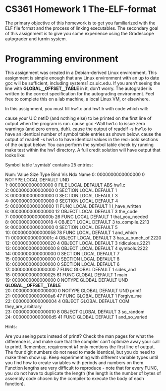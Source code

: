 # CS361 Homework 1 The-ELF-format

The primary objective of this homework is to get you familiarized with the ELF file format and the process of linking executables. The secondary goal of this assignment is to give you some experience using the Gradescope autograder and turnin system.

# Programming environment
This assignment was created in a Debian-derived Linux environment. This assignment is simple enough that any Linux environment with an up to date gcc will be sufficient, including systems1.cs.uic.edu. If you aren’t seeing the line with __GLOBAL__OFFSET__TABLE__ in it, don’t worry. The autograder is written to the correct specification for the autograding environment. Feel free to complete this on a lab machine, a local Linux VM, or elsewhere.


In this assignment, you must fill hw1.c and hw1.h with code which will:

cause your UIC netID (and nothing else) to be printed on the first line of output when the program is run.
cause gcc -Wall hw1.c to issue zero warnings (and zero errors, duh).
cause the output of readelf -s hw1.o to have an identical number of symbol table entries as shown below.
cause the output of readelf -s hw1.o to have identical values in the red+bold sections of the output below:
You can perform the symbol table check by running make test within the hw1 directory. A full credit solution will have output that looks like:

Symbol table ‘.symtab’ contains 25 entries:

Num:	Value	Size	Type	Bind	Vis	Ndx	Name
0:	0000000000000000	0	NOTYPE	LOCAL	DEFAULT	UND  
1:	0000000000000000	0	FILE	LOCAL	DEFAULT	ABS	hw1.c  
2:	0000000000000000	0	SECTION	LOCAL	DEFAULT	1	  
3:	0000000000000000	0	SECTION	LOCAL	DEFAULT	3	  
4:	0000000000000000	0	SECTION	LOCAL	DEFAULT	4	  
5:	0000000000000000	11	FUNC	LOCAL	DEFAULT	1	I_have_written  
6:	0000000000000000	12	OBJECT	LOCAL	DEFAULT	3	the_code  
7:	000000000000000b	26	FUNC	LOCAL	DEFAULT	1	that_you_needed  
8:	0000000000000018	4	OBJECT	LOCAL	DEFAULT	3	to_compile.2213  
9:	0000000000000000	0	SECTION	LOCAL	DEFAULT	5	  
10:	0000000000000058	78	FUNC	LOCAL	DEFAULT	1	and_which  
11:	000000000000001c	4	OBJECT	LOCAL	DEFAULT	3	has_a_bunch_of.2220  
12:	0000000000000020	4	OBJECT	LOCAL	DEFAULT	3	ridiculous.2221  
13:	0000000000000000	8	OBJECT	LOCAL	DEFAULT	4	symbols.2222  
14:	0000000000000000	0	SECTION	LOCAL	DEFAULT	7	  
15:	0000000000000000	0	SECTION	LOCAL	DEFAULT	8	  
16:	0000000000000000	0	SECTION	LOCAL	DEFAULT	6	  
17:	0000000000000000	7	FUNC	GLOBAL	DEFAULT	1	sides_and  
18:	0000000000000025	61	FUNC	GLOBAL	DEFAULT	1	main  
19:	0000000000000000	0	NOTYPE	GLOBAL	DEFAULT	UND	__GLOBAL__OFFSET__TABLE__  
20:	0000000000000000	0	NOTYPE	GLOBAL	DEFAULT	UND	printf  
21:	00000000000000a6	47	FUNC	GLOBAL	DEFAULT	1	Forgive_me  
22:	0000000000000004	4	OBJECT	GLOBAL	DEFAULT	COM	they_are_arbitrary  
23:	0000000000000010	8	OBJECT	GLOBAL	DEFAULT	3	so_random  
24:	00000000000000d5	41	FUNC	GLOBAL	DEFAULT	1	and_so_varied  

Hints:

Are you seeing puts instead of printf? Check the man pages for what the difference is, and make sure that the compiler can’t optimize away your call to printf. Remember, requirement #1 only mentions the first line of output.
The four digit numbers do not need to made identical, but you do need to make them show up. Keep experimenting with different variable types until you find how to create variables with periods and numbers on them.
Function lengths are very difficult to reproduce - note that for every FUNC, you do not have to duplicate the length (the length is the number of bytes of assembly code chosen by the compiler to execute the body of each function).

